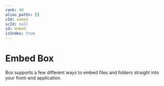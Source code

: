 ```yaml
---
rank: 40
alias_paths: []
cId: embed
scId: null
id: embed
isIndex: true
---
```


# Embed Box

Box supports a few different ways to embed files and folders straight into your
front-end application.
